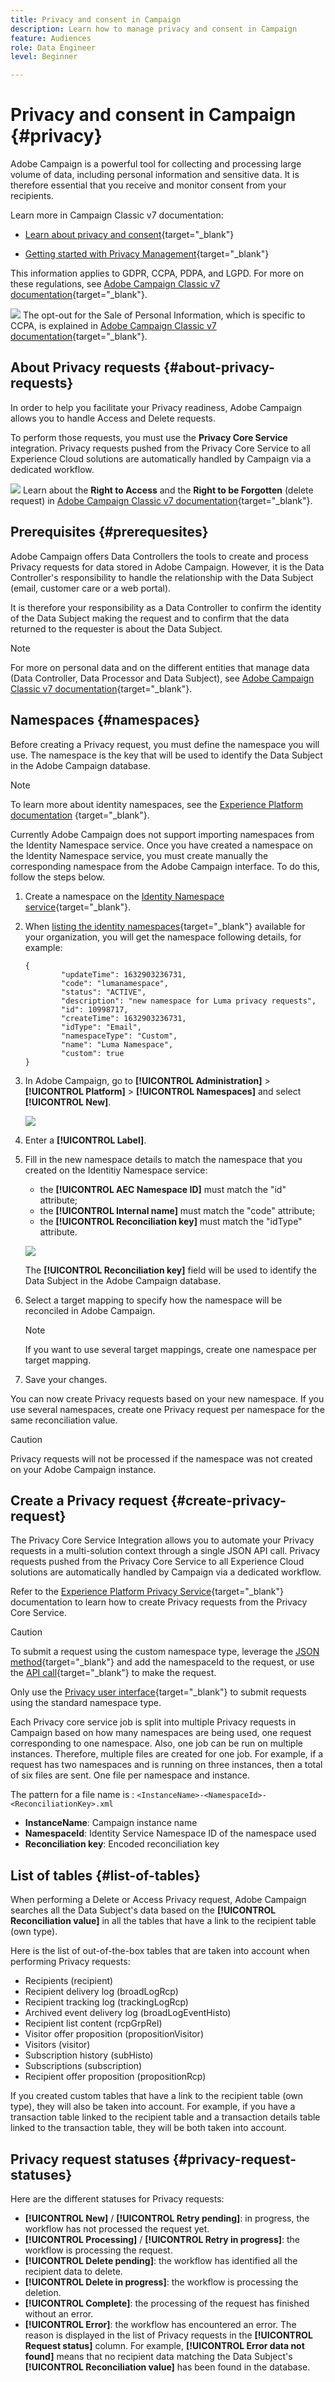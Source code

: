 ```yaml
---
title: Privacy and consent in Campaign
description: Learn how to manage privacy and consent in Campaign
feature: Audiences
role: Data Engineer
level: Beginner

---
```

# Privacy and consent in Campaign {#privacy}

Adobe Campaign is a powerful tool for collecting and processing large volume of data, including personal information and sensitive data. It is therefore essential that you receive and monitor consent from your recipients.

Learn more in Campaign Classic v7 documentation:

* [Learn about privacy and consent](https://experienceleague.adobe.com/docs/campaign-classic/using/getting-started/privacy/privacy-and-recommendations.html){target="_blank"}

* [Getting started with Privacy Management](https://experienceleague.adobe.com/docs/campaign-classic/using/getting-started/privacy/privacy-requests/privacy-requests-ccpa.html){target="_blank"}

This information applies to GDPR, CCPA, PDPA, and LGPD. For more on these regulations, see [Adobe Campaign Classic v7 documentation](https://experienceleague.adobe.com/docs/campaign-classic/using/getting-started/privacy/privacy-management.html#privacy-management-regulations){target="_blank"}.

![](../assets/do-not-localize/book.png) The opt-out for the Sale of Personal Information, which is specific to CCPA, is explained in [Adobe Campaign Classic v7 documentation](https://experienceleague.adobe.com/docs/campaign-classic/using/getting-started/privacy/privacy-requests/privacy-requests-ccpa.html){target="_blank"}.

## About Privacy requests {#about-privacy-requests}

In order to help you facilitate your Privacy readiness, Adobe Campaign allows you to handle Access and Delete requests.

To perform those requests, you must use the **Privacy Core Service** integration. Privacy requests pushed from the Privacy Core Service to all Experience Cloud solutions are automatically handled by Campaign via a dedicated workflow.

![](../assets/do-not-localize/book.png) Learn about the **Right to Access** and the **Right to be Forgotten** (delete request) in [Adobe Campaign Classic v7 documentation](https://experienceleague.adobe.com/docs/campaign-classic/using/getting-started/privacy/privacy-management.html#right-access-forgotten){target="_blank"}.

## Prerequisites {#prerequesites}

Adobe Campaign offers Data Controllers the tools to create and process Privacy requests for data stored in Adobe Campaign. However, it is the Data Controller's responsibility to handle the relationship with the Data Subject (email, customer care or a web portal).

It is therefore your responsibility as a Data Controller to confirm the identity of the Data Subject making the request and to confirm that the data returned to the requester is about the Data Subject.

>[!NOTE]
>
>For more on personal data and on the different entities that manage data (Data Controller, Data Processor and Data Subject), see [Adobe Campaign Classic v7 documentation](https://experienceleague.adobe.com/docs/campaign-classic/using/getting-started/privacy/privacy-and-recommendations.html#personal-data){target="_blank"}.

## Namespaces {#namespaces}

Before creating a Privacy request, you must define the namespace you will use. The namespace is the key that will be used to identify the Data Subject in the Adobe Campaign database.

>[!NOTE]
>
>To learn more about identity namespaces, see the [Experience Platform documentation](https://experienceleague.adobe.com/docs/experience-platform/identity/namespaces.html) {target="_blank"}.

Currently Adobe Campaign does not support importing namespaces from the Identity Namespace service. Once you have created a namespace on the Identity Namespace service, you must create manually the corresponding namespace from the Adobe Campaign interface. To do this, follow the steps below.

<!--v7?
Three namespaces are available out-of-the-box: email, phone and mobile phone. If you need a different namespace (a recipient custom field, for example), you can create a new one from **[!UICONTROL Administration]** > **[!UICONTROL Platform]** > **[!UICONTROL Namespaces]**.

>[!NOTE]
>
>For optimal performance, it is recommended to use out-of-the-box namespaces.
-->

1. Create a namespace on the [Identity Namespace service](https://developer.adobe.com/experience-platform-apis/references/identity-service/#tag/Identity-Namespace){target="_blank"}.

1. When [listing the identity namespaces](https://developer.adobe.com/experience-platform-apis/references/identity-service/#operation/getIdNamespaces){target="_blank"} available for your organization, you will get the namespace following details, for example:

    ```
    {
            "updateTime": 1632903236731,
            "code": "lumanamespace",
            "status": "ACTIVE",
            "description": "new namespace for Luma privacy requests",
            "id": 10998717,
            "createTime": 1632903236731,
            "idType": "Email",
            "namespaceType": "Custom",
            "name": "Luma Namespace",
            "custom": true
    }
    ```

1. In Adobe Campaign, go to **[!UICONTROL Administration]** > **[!UICONTROL Platform]** > **[!UICONTROL Namespaces]** and select **[!UICONTROL New]**.

    ![](assets/privacy-namespaces-new.png)

1. Enter a **[!UICONTROL Label]**.

1. Fill in the new namespace details to match the namespace that you created on the Identitiy Namespace service:

    * the **[!UICONTROL AEC Namespace ID]** must match the "id" attribute;
    * the **[!UICONTROL Internal name]** must match the "code" attribute;
    * the **[!UICONTROL Reconciliation key]** must match the "idType" attribute.

    ![](assets/privacy-namespaces-details.png)

    The **[!UICONTROL Reconciliation key]** field will be used to identify the Data Subject in the Adobe Campaign database.

1. Select a target mapping <!--(**[!UICONTROL Recipients]**, **[!UICONTROL Real time event]** or **[!UICONTROL Subscriptions]**)--> to specify how the namespace will be reconciled in Adobe Campaign.
    
    >[!NOTE]
    >
    >    If you want to use several target mappings, create one namespace per target mapping.

1. Save your changes.

You can now create Privacy requests based on your new namespace. If you use several namespaces, create one Privacy request per namespace for the same reconciliation value.

>[!CAUTION]
>
>Privacy requests will not be processed if the namespace was not created on your Adobe Campaign instance.

## Create a Privacy request {#create-privacy-request}

The Privacy Core Service Integration allows you to automate your Privacy requests in a multi-solution context through a single JSON API call. Privacy requests pushed from the Privacy Core Service to all Experience Cloud solutions are automatically handled by Campaign via a dedicated workflow.

Refer to the [Experience Platform Privacy Service](https://experienceleague.adobe.com/docs/experience-platform/privacy/home.html?lang=en){target="_blank"} documentation to learn how to create Privacy requests from the Privacy Core Service.

>[!CAUTION]
>
>To submit a request using the custom namespace type, leverage the [JSON method](https://experienceleague.adobe.com/docs/experience-platform/privacy/ui/user-guide.html?lang=en#json){target="_blank"} and add the namespaceId to the request, or use the [API call](https://experienceleague.adobe.com/docs/experience-platform/privacy/api/privacy-jobs.html?lang=en#access-delete){target="_blank"} to make the request.
>
>Only use the [Privacy user interface](https://experienceleague.adobe.com/docs/experience-platform/privacy/ui/user-guide.html?lang=en#request-builder){target="_blank"} to submit requests using the standard namespace type.

Each Privacy core service job is split into multiple Privacy requests in Campaign based on how many namespaces are being used, one request corresponding to one namespace. Also, one job can be run on multiple instances. Therefore, multiple files are created for one job. For example, if a request has two namespaces and is running on three instances, then a total of six files are sent. One file per namespace and instance.

The pattern for a file name is : `<InstanceName>-<NamespaceId>-<ReconciliationKey>.xml`

* **InstanceName**: Campaign instance name
* **NamespaceId**: Identity Service Namespace ID of the namespace used
* **Reconciliation key**: Encoded reconciliation key

## List of tables {#list-of-tables}

When performing a Delete or Access Privacy request, Adobe Campaign searches all the Data Subject's data based on the **[!UICONTROL Reconciliation value]** in all the tables that have a link to the recipient table (own type).

Here is the list of out-of-the-box tables that are taken into account when performing Privacy requests:

* Recipients (recipient)
* Recipient delivery log (broadLogRcp)
* Recipient tracking log (trackingLogRcp)
* Archived event delivery log (broadLogEventHisto)
* Recipient list content (rcpGrpRel)
* Visitor offer proposition (propositionVisitor)
* Visitors (visitor)
* Subscription history (subHisto)
* Subscriptions (subscription)
* Recipient offer proposition (propositionRcp)

If you created custom tables that have a link to the recipient table (own type), they will also be taken into account. For example, if you have a transaction table linked to the recipient table and a transaction details table linked to the transaction table, they will be both taken into account.
<!--
>[!CAUTION]
>
>If you perform Privacy batch requests using profile deletion workflows, please take into consideration the following remarks:
>* Profile deletion via workflows do not process children tables.
>* You need to handle the deletion for all the children tables.
>* Adobe recommends that you create an ETL workflow that add the lines to delete in the Privacy Access table and let the **[!UICONTROL Delete privacy requests data]** workflow perform the deletion. We suggest to limit to 200 profiles per day to delete for performance reasons.-->

## Privacy request statuses {#privacy-request-statuses}

Here are the different statuses for Privacy requests:

* **[!UICONTROL New]** / **[!UICONTROL Retry pending]**: in progress, the workflow has not processed the request yet.
* **[!UICONTROL Processing]** / **[!UICONTROL Retry in progress]**: the workflow is processing the request.
* **[!UICONTROL Delete pending]**: the workflow has identified all the recipient data to delete.
* **[!UICONTROL Delete in progress]**: the workflow is processing the deletion.
* **[!UICONTROL Complete]**: the processing of the request has finished without an error.
* **[!UICONTROL Error]**: the workflow has encountered an error. The reason is displayed in the list of Privacy requests in the **[!UICONTROL Request status]** column. For example, **[!UICONTROL Error data not found]** means that no recipient data matching the Data Subject's **[!UICONTROL Reconciliation value]** has been found in the database.
 